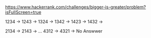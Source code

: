 https://www.hackerrank.com/challenges/bigger-is-greater/problem?isFullScreen=true

1234 -> 1243 -> 
1324 -> 1342 ->
1423 -> 1432 ->

2134 -> 2143 ->
...
4312 -> 4321 -> No Answwer